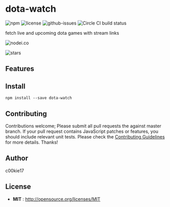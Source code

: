 # dota-watch

![npm](https://img.shields.io/npm/v/dota-watch.svg) ![license](https://img.shields.io/npm/l/dota-watch.svg) ![github-issues](https://img.shields.io/github/issues/c00kie17/dota-watch.svg)  ![Circle CI build status](https://circleci.com/gh/c00kie17/dota-watch.svg?style=svg)

fetch live and upcoming dota games with stream links

![nodei.co](https://nodei.co/npm/dota-watch.png?downloads=true&downloadRank=true&stars=true)


![stars](https://img.shields.io/github/stars/c00kie17/dota-watch.svg)

## Features


## Install

`npm install --save dota-watch`


## Contributing

Contributions welcome; Please submit all pull requests the against master branch. If your pull request contains JavaScript patches or features, you should include relevant unit tests. Please check the [Contributing Guidelines](contributng.md) for more details. Thanks!

## Author

c00kie17

## License

 - **MIT** : http://opensource.org/licenses/MIT
